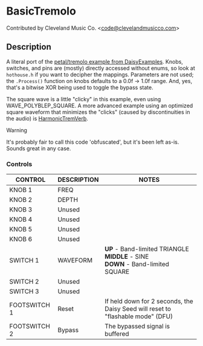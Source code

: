 # BasicTremolo

Contributed by Cleveland Music Co. \<<code@clevelandmusicco.com>\>

## Description

A literal port of the [petal/tremolo example from DaisyExamples](https://github.com/electro-smith/DaisyExamples/tree/master/petal/tremolo). Knobs, switches, and pins are (mostly) directly accessed without enums, so look at `hothouse.h` if you want to decipher the mappings. Parameters are not used; the `.Process()` function on knobs defaults to a 0.0f -> 1.0f range. And, yes, that's a bitwise XOR being used to toggle the bypass state.

The square wave is a little "clicky" in this example, even using WAVE_POLYBLEP_SQUARE. A more advanced example using an optimized square waveform that minimizes the "clicks" (caused by discontinuities in the audio) is [HarmonicTremVerb](https://github.com/clevelandmusicco/HothouseExamples/tree/main/src/HarmonicTremVerb).

> [!WARNING]
> It's probably fair to call this code 'obfuscated', but it's been left as-is. Sounds great in any case.

### Controls

| CONTROL | DESCRIPTION | NOTES |
|-|-|-|
| KNOB 1 | FREQ |  |
| KNOB 2 | DEPTH |  |
| KNOB 3 | Unused |  |
| KNOB 4 | Unused |  |
| KNOB 5 | Unused |  |
| KNOB 6 | Unused |  |
| SWITCH 1 | WAVEFORM | **UP** - Band-limited TRIANGLE<br/>**MIDDLE** - SINE<br/>**DOWN** - Band-limited SQUARE |
| SWITCH 2 | Unused |  |
| SWITCH 3 | Unused |  |
| FOOTSWITCH 1 | Reset | If held down for 2 seconds, the Daisy Seed will reset to "flashable mode" (DFU) |
| FOOTSWITCH 2 | Bypass | The bypassed signal is buffered |
